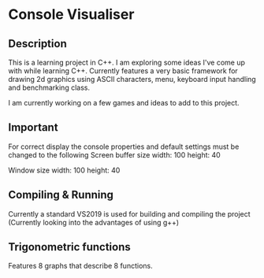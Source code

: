 Console Visualiser
=====

Description
---------

This is a learning project in C++. I am exploring some ideas I've come up with while learning C++.
Currently features a very basic framework for drawing 2d graphics using ASCII characters, menu, 
keyboard input handling and benchmarking class. 

I am currently working on a few games and ideas to add to this project.

Important
---------
For correct display the console properties and default settings must be changed to the following
Screen buffer size
width: 100
height: 40

Window size
width: 100
height: 40

Compiling & Running
---------
Currently a standard VS2019 is used for building and compiling the project (Currently looking into the advantages of using g++)

Trigonometric functions
---------
Features 8 graphs that describe 8 functions.
